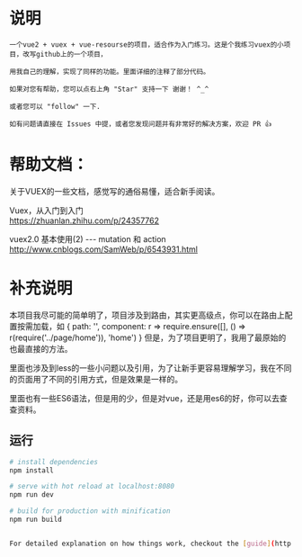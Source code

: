 # 说明

    一个vue2 + vuex + vue-resourse的项目，适合作为入门练习。这是个我练习vuex的小项目，改写github上的一个项目，
    
    用我自己的理解，实现了同样的功能。里面详细的注释了部分代码。

    如果对您有帮助，您可以点右上角 "Star" 支持一下 谢谢！ ^_^

    或者您可以 "follow" 一下.

    如有问题请直接在 Issues 中提，或者您发现问题并有非常好的解决方案，欢迎 PR 👍


# 帮助文档：

关于VUEX的一些文档，感觉写的通俗易懂，适合新手阅读。

Vuex，从入门到入门   
https://zhuanlan.zhihu.com/p/24357762

vuex2.0 基本使用(2) --- mutation 和 action
http://www.cnblogs.com/SamWeb/p/6543931.html


# 补充说明

本项目我尽可能的简单明了，项目涉及到路由，其实更高级点，你可以在路由上配置按需加载，如
{
        path: '',
        component: r => require.ensure([], () => r(require('../page/home')), 'home')
}
但是，为了项目更明了，我用了最原始的也最直接的方法。

里面也涉及到less的一些小问题以及引用，为了让新手更容易理解学习，我在不同的页面用了不同的引用方式，但是效果是一样的。

里面也有一些ES6语法，但是用的少，但是对vue，还是用es6的好，你可以去查查资料。


## 运行

``` bash
# install dependencies
npm install

# serve with hot reload at localhost:8080
npm run dev

# build for production with minification
npm run build


For detailed explanation on how things work, checkout the [guide](http://vuejs-templates.github.io/webpack/) and [docs for vue-loader](http://vuejs.github.io/vue-loader).




